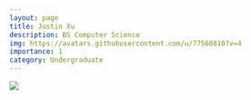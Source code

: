 ```yaml
---
layout: page
title: Justin Xu
description: BS Computer Science
img: https://avatars.githubusercontent.com/u/77560810?v=4
importance: 1
category: Undergraduate
---
```


<div class="profile float-right mb-3" style="min-height: 350px; overflow: hidden;">
  <img src="https://avatars.githubusercontent.com/u/77560810?v=4" class="img-fluid z-depth-1 rounded"/>
</div>

<!--  remote_include https://raw.githubusercontent.com/JXU03l/JXU037/refs/heads/main/README.md %} -->